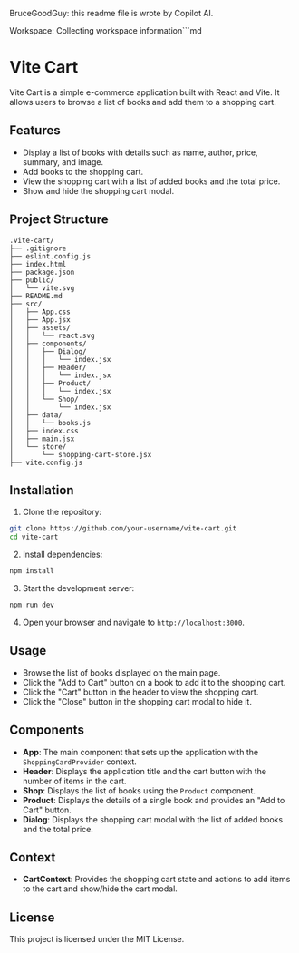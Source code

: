 BruceGoodGuy: this readme file is wrote by Copilot AI.

Workspace: Collecting workspace information```md
# Vite Cart

Vite Cart is a simple e-commerce application built with React and Vite. It allows users to browse a list of books and add them to a shopping cart.

## Features

- Display a list of books with details such as name, author, price, summary, and image.
- Add books to the shopping cart.
- View the shopping cart with a list of added books and the total price.
- Show and hide the shopping cart modal.

## Project Structure

```
.vite-cart/
├── .gitignore
├── eslint.config.js
├── index.html
├── package.json
├── public/
│   └── vite.svg
├── README.md
├── src/
│   ├── App.css
│   ├── App.jsx
│   ├── assets/
│   │   └── react.svg
│   ├── components/
│   │   ├── Dialog/
│   │   │   └── index.jsx
│   │   ├── Header/
│   │   │   └── index.jsx
│   │   ├── Product/
│   │   │   └── index.jsx
│   │   └── Shop/
│   │       └── index.jsx
│   ├── data/
│   │   └── books.js
│   ├── index.css
│   ├── main.jsx
│   └── store/
│       └── shopping-cart-store.jsx
├── vite.config.js
```

## Installation

1. Clone the repository:

```sh
git clone https://github.com/your-username/vite-cart.git
cd vite-cart
```

2. Install dependencies:

```sh
npm install
```

3. Start the development server:

```sh
npm run dev
```

4. Open your browser and navigate to `http://localhost:3000`.

## Usage

- Browse the list of books displayed on the main page.
- Click the "Add to Cart" button on a book to add it to the shopping cart.
- Click the "Cart" button in the header to view the shopping cart.
- Click the "Close" button in the shopping cart modal to hide it.

## Components

- **App**: The main component that sets up the application with the `ShoppingCardProvider` context.
- **Header**: Displays the application title and the cart button with the number of items in the cart.
- **Shop**: Displays the list of books using the `Product` component.
- **Product**: Displays the details of a single book and provides an "Add to Cart" button.
- **Dialog**: Displays the shopping cart modal with the list of added books and the total price.

## Context

- **CartContext**: Provides the shopping cart state and actions to add items to the cart and show/hide the cart modal.

## License

This project is licensed under the MIT License.

